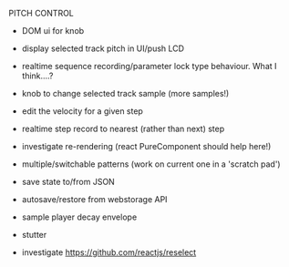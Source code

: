 PITCH CONTROL
- DOM ui for knob
- display selected track pitch in UI/push LCD
- realtime sequence recording/parameter lock type behaviour. What I think....?

- knob to change selected track sample (more samples!)
- edit the velocity for a given step
- realtime step record to nearest (rather than next) step
- investigate re-rendering (react PureComponent should help here!)
- multiple/switchable patterns (work on current one in a 'scratch pad')
- save state to/from JSON
- autosave/restore from webstorage API
- sample player decay envelope
- stutter

- investigate https://github.com/reactjs/reselect
